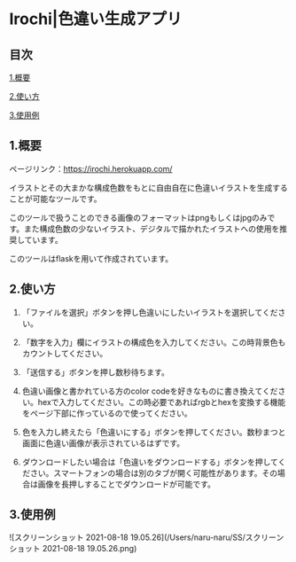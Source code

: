 # Irochi|色違い生成アプリ

## 目次

[1.概要](#概要)

[2.使い方](#使い方)

[3.使用例](#3.使用例)

## 1.概要

ページリンク：https://irochi.herokuapp.com/

イラストとその大まかな構成色数をもとに自由自在に色違いイラストを生成することが可能なツールです。

このツールで扱うことのできる画像のフォーマットはpngもしくはjpgのみです。また構成色数の少ないイラスト、デジタルで描かれたイラストへの使用を推奨しています。

このツールはflaskを用いて作成されています。

## 2.使い方

1. 「ファイルを選択」ボタンを押し色違いにしたいイラストを選択してください。

2. 「数字を入力」欄にイラストの構成色を入力してください。この時背景色もカウントしてください。

3. 「送信する」ボタンを押し数秒待ちます。

4. 色違い画像と書かれている方のcolor codeを好きなものに書き換えてください。hexで入力してください。この時必要であればrgbとhexを変換する機能をページ下部に作っているので使ってください。　
5. 色を入力し終えたら「色違いにする」ボタンを押してください。数秒まつと画面に色違い画像が表示されているはずです。
6. ダウンロードしたい場合は「色違いをダウンロードする」ボタンを押してください。スマートフォンの場合は別のタブが開く可能性があります。その場合は画像を長押しすることでダウンロードが可能です。

## 3.使用例

![スクリーンショット 2021-08-18 19.05.26](/Users/naru-naru/SS/スクリーンショット 2021-08-18 19.05.26.png)

